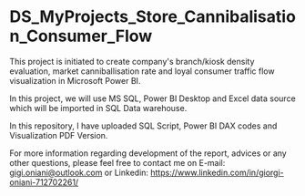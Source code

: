 # DS_MyProjects_Store_Cannibalisation_Consumer_Flow
This project is initiated to create company's branch/kiosk density evaluation, market canniballisation rate and loyal consumer traffic flow visualization in Microsoft Power BI. 

In this project, we will use MS SQL, Power BI Desktop and Excel data source which will be imported in SQL Data warehouse.

In this repository, I have uploaded SQL Script, Power BI DAX codes and Visualization PDF Version.

For more information regarding development of the report, advices or any other questions, 
please feel free to contact me on E-mail: gigi.oniani@outlook.com or Linkedin: https://www.linkedin.com/in/giorgi-oniani-712702261/
